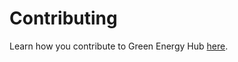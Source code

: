 # Contributing

Learn how you contribute to Green Energy Hub [here](https://github.com/Energinet-DataHub/green-energy-hub/blob/main/docs/getting-started.md).
